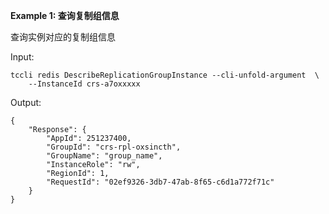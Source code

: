 **Example 1: 查询复制组信息**

查询实例对应的复制组信息

Input: 

```
tccli redis DescribeReplicationGroupInstance --cli-unfold-argument  \
    --InstanceId crs-a7oxxxxx
```

Output: 
```
{
    "Response": {
        "AppId": 251237400,
        "GroupId": "crs-rpl-oxsincth",
        "GroupName": "group_name",
        "InstanceRole": "rw",
        "RegionId": 1,
        "RequestId": "02ef9326-3db7-47ab-8f65-c6d1a772f71c"
    }
}
```


